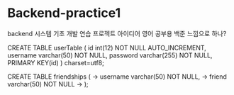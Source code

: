 # Backend-practice1
backend 시스템 기초 개발 연습
프로젝트 아이디어 영어 공부용 백준 느낌으로 하나?


CREATE TABLE userTable (
  id int(12) NOT NULL AUTO_INCREMENT,
  username varchar(50) NOT NULL,
  password varchar(255) NOT NULL,
  PRIMARY KEY(id)
) charset=utf8;

CREATE TABLE friendships (
    -> username varchar(50) NOT NULL,
    -> friend varchar(50) NOT NULL
    -> );